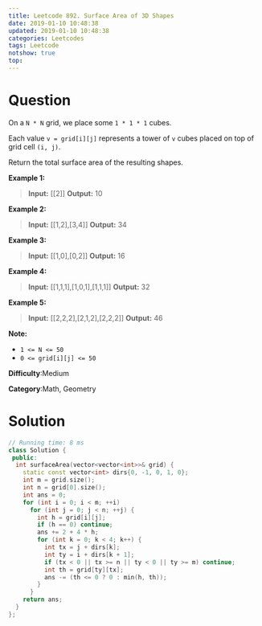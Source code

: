 ```yaml
---
title: Leetcode 892. Surface Area of 3D Shapes
date: 2019-01-10 10:48:38
updated: 2019-01-10 10:48:38
categories: Leetcodes
tags: Leetcode
notshow: true
top:
---
```


# Question

On a `N * N` grid, we place some `1 * 1 * 1` cubes.

Each value `v = grid[i][j]` represents a tower of `v` cubes placed on top of grid cell `(i, j)`.

Return the total surface area of the resulting shapes.

**Example 1:**

> **Input:** [[2]]
> **Output:** 10

**Example 2:**

> **Input:** [[1,2],[3,4]]
> **Output:** 34

**Example 3:**

> **Input:** [[1,0],[0,2]]
> **Output:** 16

**Example 4:**

> **Input:** [[1,1,1],[1,0,1],[1,1,1]]
> **Output:** 32

**Example 5:**

> **Input:** [[2,2,2],[2,1,2],[2,2,2]]
> **Output:** 46

**Note:**

- `1 <= N <= 50`
- `0 <= grid[i][j] <= 50`

**Difficulty**:Medium

**Category**:Math, Geometry

<!-- more -->

# Solution

<!-- TODO: You need to understand this quesiton more powerful. -->
```cpp
// Running time: 8 ms
class Solution {
 public:
  int surfaceArea(vector<vector<int>>& grid) {
    static const vector<int> dirs{0, -1, 0, 1, 0};
    int m = grid.size();
    int n = grid[0].size();
    int ans = 0;
    for (int i = 0; i < m; ++i)
      for (int j = 0; j < n; ++j) {
        int h = grid[i][j];
        if (h == 0) continue;
        ans += 2 + 4 * h;
        for (int k = 0; k < 4; k++) {
          int tx = j + dirs[k];
          int ty = i + dirs[k + 1];
          if (tx < 0 || tx >= n || ty < 0 || ty >= m) continue;
          int th = grid[ty][tx];
          ans -= (th <= 0 ? 0 : min(h, th));
        }
      }
    return ans;
  }
};
```